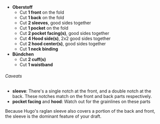  - **Oberstoff**
   - Cut **1 front** on the fold
   - Cut **1 back** on the fold
   - Cut **2 sleeves**, good sides together
   - Cut **1 pocket** on the fold
   - Cut **2 pocket facing(s)**, good sides together
   - Cut **4 Hood side(s)**, 2x2 good sides together
   - Cut **2 hood center(s)**, good sides together
   - Cut **1 neck binding**
 - **Bündchen**
   - Cut **2 cuff(s)**
   - Cut **1 waistband**

<Warning>

###### Caveats

 - **sleeve**: There's a single notch at the front, and a double notch at the back. These notches match on the front and back parts respectively.
 - **pocket facing** and **hood**: Watch out for the grainlines on these parts

Because Hugo's raglan sleeve also covers a portion of the back and front,
the sleeve is the dominant feature of your draft.

</Warning>
